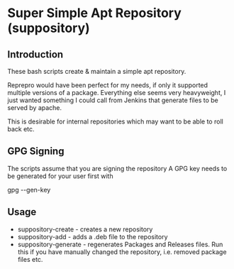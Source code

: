 
Super Simple Apt Repository (suppository)
=========================================

Introduction
------------

These bash scripts create & maintain a simple apt repository.

Reprepro would have been perfect for my needs, if only it supported multiple versions
of a package. Everything else seems very heavyweight, I just wanted something I could call from Jenkins that generate files to be served by apache.


This is desirable for internal repositories which may want to be able to roll back etc.

GPG Signing
-----------

The scripts assume that you are signing the repository
A GPG key needs to be generated for your user first with

 gpg --gen-key

Usage
-----

* suppository-create - creates a new repository
* suppository-add - adds a .deb file to the repository
* suppository-generate - regenerates Packages and Releases files. Run this if you have manually changed the repository, i.e. removed package files etc.



